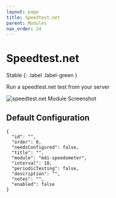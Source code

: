 ```yaml
---
layout: page
title: Speedtest.net
parent: Modules
nav_order: 24
---
```


# Speedtest.net

Stable
{: .label .label-green }

Run a speedtest.net test from your server

![speedtest.net Module Screenshot](/bug/assets/images/screenshots/module-speedtest-net.png)

## Default Configuration

```
{
  "id": "",
  "order": 0,
  "needsConfigured": false,
  "title": "",
  "module": "mdi-speedometer",
  "interval": 10,
  "periodicTesting": false,
  "description": "",
  "notes": "",
  "enabled": false
}
```
